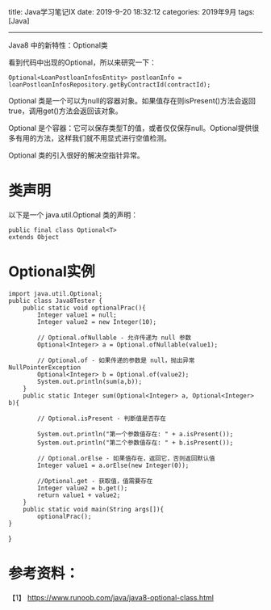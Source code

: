 title: Java学习笔记IX
date: 2019-9-20 18:32:12
categories: 2019年9月
tags: [Java]

---

Java8 中的新特性：Optional类

<!-- more -->

看到代码中出现的Optional，所以来研究一下：

    Optional<LoanPostloanInfosEntity> postloanInfo = loanPostloanInfosRepository.getByContractId(contractId);


  Optional 类是一个可以为null的容器对象。如果值存在则isPresent()方法会返回true，调用get()方法会返回该对象。

  Optional 是个容器：它可以保存类型T的值，或者仅仅保存null。Optional提供很多有用的方法，这样我们就不用显式进行空值检测。

  Optional 类的引入很好的解决空指针异常。

#  类声明
  以下是一个 java.util.Optional<T> 类的声明：

    public final class Optional<T>
    extends Object

# Optional实例

    import java.util.Optional;
    public class Java8Tester {
        public static void optionalPrac(){
            Integer value1 = null;
            Integer value2 = new Integer(10);

            // Optional.ofNullable - 允许传递为 null 参数
            Optional<Integer> a = Optional.ofNullable(value1);

            // Optional.of - 如果传递的参数是 null，抛出异常 NullPointerException
            Optional<Integer> b = Optional.of(value2);
            System.out.println(sum(a,b));
        }
        public static Integer sum(Optional<Integer> a, Optional<Integer> b){

            // Optional.isPresent - 判断值是否存在

            System.out.println("第一个参数值存在: " + a.isPresent());
            System.out.println("第二个参数值存在: " + b.isPresent());

            // Optional.orElse - 如果值存在，返回它，否则返回默认值
            Integer value1 = a.orElse(new Integer(0));

            //Optional.get - 获取值，值需要存在
            Integer value2 = b.get();
            return value1 + value2;
        }
        public static void main(String args[]){
            optionalPrac();
    }
}

#  参考资料：
【1】
https://www.runoob.com/java/java8-optional-class.html
